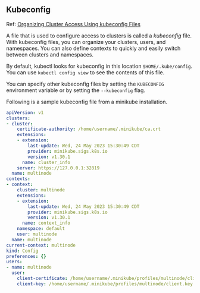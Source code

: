 ## Kubeconfig

Ref: [Organizing Cluster Access Using kubeconfig Files](https://kubernetes.io/docs/concepts/configuration/organize-cluster-access-kubeconfig/)

A file that is used to configure access to clusters is called a *kubeconfig* file. With kubeconfig files, you can organize your clusters, users, and namespaces. You can also define contexts to quickly and easily switch between clusters and namespaces.

By default, kubectl looks for kubeconfig in this location `$HOME/.kube/config`.
You can use `kubectl config view` to see the contents of this file.

You can specify other kubeconfig files by setting the `KUBECONFIG` environment variable or by setting the `--kubeconfig` flag.

Following is a sample kubeconfig file from a minikube installation.

```yaml
apiVersion: v1
clusters:
- cluster:
    certificate-authority: /home/username/.minikube/ca.crt
    extensions:
    - extension:
        last-update: Wed, 24 May 2023 15:30:49 CDT
        provider: minikube.sigs.k8s.io
        version: v1.30.1
      name: cluster_info
    server: https://127.0.0.1:32819
  name: multinode
contexts:
- context:
    cluster: multinode
    extensions:
    - extension:
        last-update: Wed, 24 May 2023 15:30:49 CDT
        provider: minikube.sigs.k8s.io
        version: v1.30.1
      name: context_info
    namespace: default
    user: multinode
  name: multinode
current-context: multinode
kind: Config
preferences: {}
users:
- name: multinode
  user:
    client-certificate: /home/username/.minikube/profiles/multinode/client.crt
    client-key: /home/username/.minikube/profiles/multinode/client.key

```
